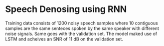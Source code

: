 # Speech Denosing using RNN

Training data consists of 1200 noisy speech samples where 10 contiguous samples are the same senteces spoken by the same speaker with different noise signals. Same goes with the validation set. The model maked use of LSTM and acheives an SNR of 11 dB on the validation set.
